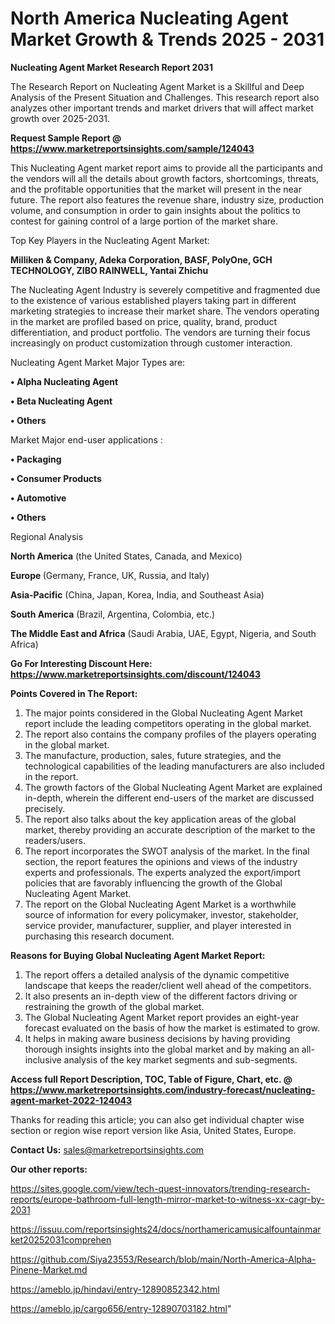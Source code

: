 # North America Nucleating Agent Market Growth & Trends 2025 - 2031

<strong>Nucleating Agent Market Research Report 2031</strong>

The Research Report on Nucleating Agent Market is a Skillful and Deep Analysis of the Present Situation and Challenges. This research report also analyzes other important trends and market drivers that will affect market growth over 2025-2031.

<strong>Request Sample Report @ <a href=https://www.marketreportsinsights.com/sample/124043>https://www.marketreportsinsights.com/sample/124043</a></strong>

This Nucleating Agent market report aims to provide all the participants and the vendors will all the details about growth factors, shortcomings, threats, and the profitable opportunities that the market will present in the near future. The report also features the revenue share, industry size, production volume, and consumption in order to gain insights about the politics to contest for gaining control of a large portion of the market share.

Top Key Players in the Nucleating Agent Market:

<strong>Milliken & Company, Adeka Corporation, BASF, PolyOne, GCH TECHNOLOGY, ZIBO RAINWELL, Yantai Zhichu</strong>

The Nucleating Agent Industry is severely competitive and fragmented due to the existence of various established players taking part in different marketing strategies to increase their market share. The vendors operating in the market are profiled based on price, quality, brand, product differentiation, and product portfolio. The vendors are turning their focus increasingly on product customization through customer interaction.

Nucleating Agent Market Major Types are:

<strong>• Alpha Nucleating Agent

• Beta Nucleating Agent

• Others</strong>

Market Major end-user applications :

<strong>• Packaging

• Consumer Products

• Automotive

• Others</strong>

Regional Analysis

</u><strong><b>North America</b></strong> (the United States, Canada, and Mexico)

<strong><b>Europe </b></strong>(Germany, France, UK, Russia, and Italy)

<strong><b>Asia-Pacific</b></strong> (China, Japan, Korea, India, and Southeast Asia)

<strong><b>South America</b></strong> (Brazil, Argentina, Colombia, etc.)

<strong><b>The Middle East and Africa</b></strong> (Saudi Arabia, UAE, Egypt, Nigeria, and South Africa)

<strong>Go For Interesting Discount Here: <a href=https://www.marketreportsinsights.com/discount/124043>https://www.marketreportsinsights.com/discount/124043</a></strong>

<strong>Points Covered in The Report:</strong>
<ol>
  <li>The major points considered in the Global Nucleating Agent Market report include the leading competitors operating in the global market.</li>
  <li>The report also contains the company profiles of the players operating in the global market.</li>
  <li>The manufacture, production, sales, future strategies, and the technological capabilities of the leading manufacturers are also included in the report.</li>
  <li>The growth factors of the Global Nucleating Agent Market are explained in-depth, wherein the different end-users of the market are discussed precisely.</li>
  <li>The report also talks about the key application areas of the global market, thereby providing an accurate description of the market to the readers/users.</li>
  <li>The report incorporates the SWOT analysis of the market. In the final section, the report features the opinions and views of the industry experts and professionals. The experts analyzed the export/import policies that are favorably influencing the growth of the Global Nucleating Agent Market.</li>
  <li>The report on the Global Nucleating Agent Market is a worthwhile source of information for every policymaker, investor, stakeholder, service provider, manufacturer, supplier, and player interested in purchasing this research document.</li>
</ol>
<strong>Reasons for Buying Global Nucleating Agent Market Report:</strong>

<ol>
  <li>The report offers a detailed analysis of the dynamic competitive landscape that keeps the reader/client well ahead of the competitors.</li>
  <li>It also presents an in-depth view of the different factors driving or restraining the growth of the global market.</li>
  <li>The Global Nucleating Agent Market report provides an eight-year forecast evaluated on the basis of how the market is estimated to grow.</li>
  <li>It helps in making aware business decisions by having providing thorough insights insights into the global market and by making an all-inclusive analysis of the key market segments and sub-segments.</li>
</ol>
<strong>Access full Report Description, TOC, Table of Figure, Chart, etc. @ <a href=https://www.marketreportsinsights.com/industry-forecast/nucleating-agent-market-2022-124043>https://www.marketreportsinsights.com/industry-forecast/nucleating-agent-market-2022-124043</a></strong>


Thanks for reading this article; you can also get individual chapter wise section or region wise report version like Asia, United States, Europe.

<strong>Contact Us:</strong>
sales@marketreportsinsights.com

<strong>Our other reports:</strong>

<a href=https://sites.google.com/view/tech-quest-innovators/trending-research-reports/europe-bathroom-full-length-mirror-market-to-witness-xx-cagr-by-2031>https://sites.google.com/view/tech-quest-innovators/trending-research-reports/europe-bathroom-full-length-mirror-market-to-witness-xx-cagr-by-2031</a>

<a href=https://issuu.com/reportsinsights24/docs/northamericamusicalfountainmarket20252031comprehen>https://issuu.com/reportsinsights24/docs/northamericamusicalfountainmarket20252031comprehen</a>

<a href=https://github.com/Siya23553/Research/blob/main/North-America-Alpha-Pinene-Market.md>https://github.com/Siya23553/Research/blob/main/North-America-Alpha-Pinene-Market.md</a>

<a href=https://ameblo.jp/hindavi/entry-12890852342.html>https://ameblo.jp/hindavi/entry-12890852342.html</a>

<a href=https://ameblo.jp/cargo656/entry-12890703182.html>https://ameblo.jp/cargo656/entry-12890703182.html</a>"
